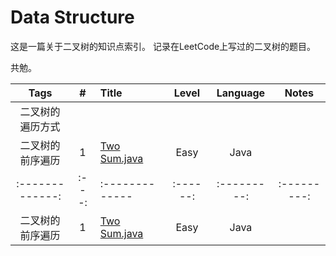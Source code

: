 # Data Structure

这是一篇关于二叉树的知识点索引。
记录在LeetCode上写过的二叉树的题目。

共勉。


|      Tags     |  #  |     Title    | Level  | Language  |   Notes   |
|:-------------:|:---:|:-------------|:------:|:---------:|:---------:|
|二叉树的遍历方式||||||
|二叉树的前序遍历|1|[Two Sum.java](https://github.com/AaronPhantomhive/LeetCode/blob/master/Java/1.%20Two%20Sum.java)|Easy|Java||
|:-------------:|:---:|:-------------|:------:|:---------:|:---------:|
|二叉树的前序遍历|1|[Two Sum.java](https://github.com/AaronPhantomhive/LeetCode/blob/master/Java/1.%20Two%20Sum.java)|Easy|Java||
